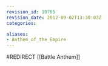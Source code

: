 ```yaml
---
revision_id: 10765
revision_date: 2012-09-02T13:30:03Z
categories:

aliases:
- Anthem_of_the_Empire
---
```


#REDIRECT [[Battle Anthem]]